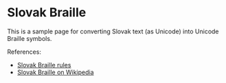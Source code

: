 # Slovak Braille

This is a sample page for converting Slovak text (as Unicode) into Unicode Braille symbols. 

References: 
- [Slovak Braille rules](https://www.skn.sk/swift_data/source/2021/txt/sabp/brlkod_v1.1996.pdf)
- [Slovak Braille on Wikipedia](https://en.wikipedia.org/wiki/Slovak_Braille)